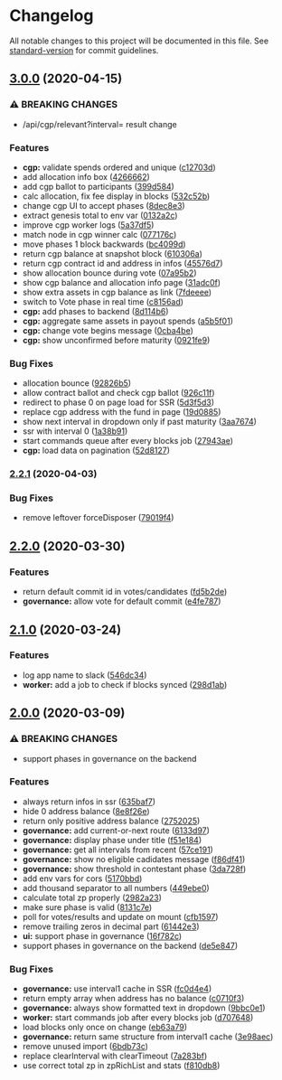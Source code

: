 # Changelog

All notable changes to this project will be documented in this file. See [standard-version](https://github.com/conventional-changelog/standard-version) for commit guidelines.

## [3.0.0](https://github.com/zenprotocol/explorer/compare/v2.2.1...v3.0.0) (2020-04-15)


### ⚠ BREAKING CHANGES

* /api/cgp/relevant?interval= result change

### Features

* **cgp:** validate spends ordered and unique ([c12703d](https://github.com/zenprotocol/explorer/commit/c12703d0abecd99254396e169904f208b35c92ee))
* add allocation info box ([4266662](https://github.com/zenprotocol/explorer/commit/4266662ecb697fc0ee41625f923fe9cb76bef556))
* add cgp ballot to participants ([399d584](https://github.com/zenprotocol/explorer/commit/399d584744d8ab3938a84c1eacf66d087bac50ba))
* calc allocation, fix fee display in blocks ([532c52b](https://github.com/zenprotocol/explorer/commit/532c52bfbf62d2e228c13377cb8f60095064ab7e))
* change cgp UI to accept phases ([8dec8e3](https://github.com/zenprotocol/explorer/commit/8dec8e38b080648328fbf1e644397492f937e4ad))
* extract genesis total to env var ([0132a2c](https://github.com/zenprotocol/explorer/commit/0132a2c7c770f6e8f364bbbcf20bdef382632087))
* improve cgp worker logs ([5a37df5](https://github.com/zenprotocol/explorer/commit/5a37df5411cd1218dca4c8165cddae3dc1766dac))
* match node in cgp winner calc ([077176c](https://github.com/zenprotocol/explorer/commit/077176c9d74ae3771ff97fedc57b6154c09d91fd))
* move phases 1 block backwards ([bc4099d](https://github.com/zenprotocol/explorer/commit/bc4099d9744a7ccde0708653ffe4ea5de4bd7044))
* return cgp balance at snapshot block ([610306a](https://github.com/zenprotocol/explorer/commit/610306ad43aa5246904642bdd01a176560eb411d))
* return cgp contract id and address in infos ([45576d7](https://github.com/zenprotocol/explorer/commit/45576d762c3874f8eabec9ecd583d767b66acd0c))
* show allocation  bounce during vote ([07a95b2](https://github.com/zenprotocol/explorer/commit/07a95b23d215f2b07b559b2d9d434d89b225def3))
* show cgp balance and allocation info page ([31adc0f](https://github.com/zenprotocol/explorer/commit/31adc0fdb3d93572107e9b4b6258ea42f996154e))
* show extra assets in cgp balance as link ([7fdeeee](https://github.com/zenprotocol/explorer/commit/7fdeeeecfa6c5d8dc008233222aeb1ca2bcacfd1))
* switch to Vote phase in real time ([c8156ad](https://github.com/zenprotocol/explorer/commit/c8156ad7dd4b5a46e321bf9a31c99232aeff2069))
* **cgp:** add phases to backend ([8d114b6](https://github.com/zenprotocol/explorer/commit/8d114b620f12b767c6e87a453b3ac3f34750191c))
* **cgp:** aggregate same assets in payout spends ([a5b5f01](https://github.com/zenprotocol/explorer/commit/a5b5f01487f09e0dc5b5186b214c6b428c63f130))
* **cgp:** change vote begins message ([0cba4be](https://github.com/zenprotocol/explorer/commit/0cba4be23d4802b318d30139642f73fe3403fa51))
* **cgp:** show unconfirmed before maturity ([0921fe9](https://github.com/zenprotocol/explorer/commit/0921fe9ee2982e4b0ea776b6e55cc00637270ed6))


### Bug Fixes

* allocation bounce ([92826b5](https://github.com/zenprotocol/explorer/commit/92826b5b57d23e617747e2d88f6c967f1334df94))
* allow contract ballot and check cgp ballot ([926c11f](https://github.com/zenprotocol/explorer/commit/926c11fca1997d319068f6c2fd0bf949bf21e8b3))
* redirect to phase 0 on page load for SSR ([5d3f5d3](https://github.com/zenprotocol/explorer/commit/5d3f5d3d51b721a7038e783565871f7f7498553c))
* replace cgp address with the fund in page ([19d0885](https://github.com/zenprotocol/explorer/commit/19d0885c530ee5ada56e25d68d817b8118b04f6f))
* show next interval in dropdown only if past maturity ([3aa7674](https://github.com/zenprotocol/explorer/commit/3aa76742008daf4b76dba973fd6f89b3276fb48f))
* ssr with interval 0 ([1a38b91](https://github.com/zenprotocol/explorer/commit/1a38b91a14ce6c9072e34df201959e28c89d73d0))
* start commands queue after every blocks job ([27943ae](https://github.com/zenprotocol/explorer/commit/27943aea5a049b6bacfe23b6527b0e667716f474))
* **cgp:** load data on pagination ([52d8127](https://github.com/zenprotocol/explorer/commit/52d8127d16bc5144e624aac9fb534a1473881d5d))

### [2.2.1](https://github.com/zenprotocol/explorer/compare/v2.2.0...v2.2.1) (2020-04-03)


### Bug Fixes

* remove leftover forceDisposer ([79019f4](https://github.com/zenprotocol/explorer/commit/79019f4dcfd59cc20c2ba14936b121dacd6e581f))

## [2.2.0](https://github.com/zenprotocol/explorer/compare/v2.1.0...v2.2.0) (2020-03-30)


### Features

* return default commit id in votes/candidates ([fd5b2de](https://github.com/zenprotocol/explorer/commit/fd5b2de479416bf9bf58b9f692da5989000d6461))
* **governance:** allow vote for default commit ([e4fe787](https://github.com/zenprotocol/explorer/commit/e4fe787de2b0eee39eedfd11bbc8a59d39c35126))

## [2.1.0](https://github.com/zenprotocol/explorer/compare/v2.0.0...v2.1.0) (2020-03-24)


### Features

* log app name to slack ([546dc34](https://github.com/zenprotocol/explorer/commit/546dc34e81665945d439c8c4b92698252655b509))
* **worker:** add a job to check if blocks synced ([298d1ab](https://github.com/zenprotocol/explorer/commit/298d1ab74883d45e2d2af637bada5d7161a1d244))

## [2.0.0](https://github.com/zenprotocol/explorer/compare/v1.7.13...v2.0.0) (2020-03-09)


### ⚠ BREAKING CHANGES

* support phases in governance on the backend

### Features

* always return infos in ssr ([635baf7](https://github.com/zenprotocol/explorer/commit/635baf77036f5f87f186dc934e3ae2e7550ebc43))
* hide 0 address balance ([8e8f26e](https://github.com/zenprotocol/explorer/commit/8e8f26e823033cb57f439485d9438db04a9791e4))
* return only positive address balance ([2752025](https://github.com/zenprotocol/explorer/commit/2752025dac3be6eadb1bf4b50cdaf5fc03735d57))
* **governance:** add current-or-next route ([6133d97](https://github.com/zenprotocol/explorer/commit/6133d974d4bed2cf78f500495c06d7406e3a72f7))
* **governance:** display phase under title ([f51e184](https://github.com/zenprotocol/explorer/commit/f51e184ccebceebb13c93940c64b6b906b68cbdd))
* **governance:** get all intervals from recent ([57ce191](https://github.com/zenprotocol/explorer/commit/57ce191f5089c3b214656f21844d9e08b72b0eed))
* **governance:** show no eligible cadidates message ([f86df41](https://github.com/zenprotocol/explorer/commit/f86df41c7f95f06fda4689cab4c7c04b854232f7))
* **governance:** show threshold in contestant phase ([3da728f](https://github.com/zenprotocol/explorer/commit/3da728fc9acfe439f9d43dfbda19de64834d3cab))
* add env vars for cors ([5170bbd](https://github.com/zenprotocol/explorer/commit/5170bbd062af4a8c7a75a8a133e1e450892ddf20))
* add thousand separator to all numbers ([449ebe0](https://github.com/zenprotocol/explorer/commit/449ebe0034be6f999fec8a7b2fba6d9734898245))
* calculate total zp properly ([2982a23](https://github.com/zenprotocol/explorer/commit/2982a23731ba500bf921aaac5c74f0a508304076))
* make sure phase is valid ([8131c7e](https://github.com/zenprotocol/explorer/commit/8131c7e12d468acdd298c316f95aed95c60bcb0f))
* poll for votes/results and update on mount ([cfb1597](https://github.com/zenprotocol/explorer/commit/cfb159790443d1091032ed1c0b682d0b457f1214))
* remove trailing zeros in decimal part ([61442e3](https://github.com/zenprotocol/explorer/commit/61442e39eb2f5add13898b7f07ebf45c391a8451))
* **ui:** support phase in governance ([16f782c](https://github.com/zenprotocol/explorer/commit/16f782cc333413cadee7d43e43494b91f1430a92))
* support phases in governance on the backend ([de5e847](https://github.com/zenprotocol/explorer/commit/de5e8471910b98513537b853bb63178a671d9f71))


### Bug Fixes

* **governance:** use interval1 cache in SSR ([fc0d4e4](https://github.com/zenprotocol/explorer/commit/fc0d4e446751cf0dad7728ecb92331a62cec8d99))
* return empty array when address has no balance ([c0710f3](https://github.com/zenprotocol/explorer/commit/c0710f3f5a04e63ec038788f0a2c7e4df50c4dee))
* **governance:** always show formatted text in dropdown ([9bbc0e1](https://github.com/zenprotocol/explorer/commit/9bbc0e156ac549bbb91469be57e04d9e8b30c57c))
* **worker:** start commands job after every blocks job ([d707648](https://github.com/zenprotocol/explorer/commit/d70764892f29724984a1cb32a37807cefa26ff93))
* load blocks only once on change ([eb63a79](https://github.com/zenprotocol/explorer/commit/eb63a795df2214ca01d26c3ede1b019778555990))
* **governance:** return same structure from interval1 cache ([3e98aec](https://github.com/zenprotocol/explorer/commit/3e98aeccf705b5a47bee23a3ae30bc40e87bf6f1))
* remove unused import ([6bdb73c](https://github.com/zenprotocol/explorer/commit/6bdb73c3266389f244763e2b2828195aa786e34e))
* replace clearInterval with clearTimeout ([7a283bf](https://github.com/zenprotocol/explorer/commit/7a283bf35e521374b0af9a0f17da7fbc13bde594))
* use correct total zp in zpRichList and stats ([f810db8](https://github.com/zenprotocol/explorer/commit/f810db8f8ef2f70a392df4123304a9c152b49701))
